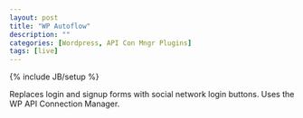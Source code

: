 ```yaml
---
layout: post
title: "WP Autoflow"
description: ""
categories: [Wordpress, API Con Mngr Plugins]
tags: [live]
---
```

{% include JB/setup %}

Replaces login and signup forms with social network login buttons. Uses the
WP API Connection Manager.